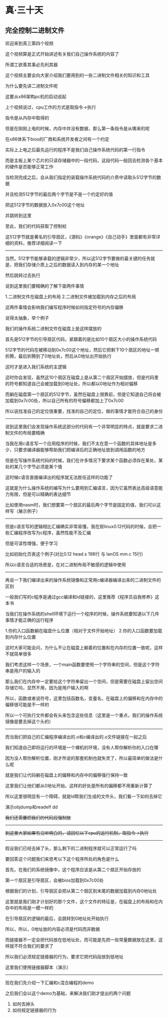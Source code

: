 # 真·三十天
## 完全控制二进制文件

欢迎来到真三第四个视频

这个视频算是正式开始讲述有关我们自己操作系统的内容了

所谓工欲善其事必先利其器

这个视频主要会向大家介绍我们要用到的一些二进制文件相关的知识和工具

为什么要先讲二进制文件呢

这要从x86架构pc机的启动说起

上个视频说过，cpu工作的方式是取指令->执行

指令是从内存中取得的

但是在刚刚上电的时候，内存中并没有数据，那么第一条指令是从哪来的呢

在x86体系下bios的厂商和系统开发者之间有一个约定

实际上上电之后最先运行的程序不是我们自己操作系统代码的第一行指令

而是主板上某个芯片的只读存储器中的一段代码，这段代码一般回去检测各个基本的硬件是否能够正常工作

当检测完成之后，会从我们指定的装载操作系统代码的介质中读取头512字节的数据

并且检测512字节的最后两个字节是不是一个约定好的值

把这512字节的数据放入0x7c00这个地址

并跳转到这里

至此，我们的代码获取了控制权

这512字节就是著名的引导扇区，《源码》《orange》《自己动手》里面都有非常详细的资料，推荐详细阅读一下

---

当然，512字节能够承载的逻辑非常少，所以这512字节要做的最关键的任务就是，把我们存储介质上之后的数据读入到内存的某一个地址

然后跳转过去执行

说到这里我们要精确的了解下面两件事情

1.二进制文件在磁盘上的布局
2.二进制文件被加载到内存之后的布局

这两件事情会影响我们编写程序时候如何指定符号的内存偏移

说得太抽象，举个例子

我们的操作系统二进制文件在磁盘上是这样摆放的

首先是512字节的引导扇区代码，紧跟着的是比如10个扇区大小的操作系统代码

512字节的代码在被移动到0x7c00这个地址，然后它把剩下10个扇区的地址一顿折腾，最后折腾到了0地址处，然后从0地址出开始执行

这时才是进入我们系统的主逻辑

这时你会发现，虽然这10个扇区在磁盘上是从第二个扇区开始摆放，但是代码里的符号都知道自己会被加载到0地址处，所以都以0地址作为相对偏移

而躺在磁盘第一个扇区的512字节，虽然在磁盘上很靠前，但是它知道自己将会被加载到0x7c00处，所以自己所有的符号偏移都加上了0x7c00

所以说找准自己的定位很重要，找准的自己的定位，做的事情才能符合自己的身份

---

说到这里我们会发现操作系统这部分的代码有一个非常明显的特点，就是要求二进制文件的布局要精确

当我在用c语言写一个应用程序的时候，我们不太在意一个函数的具体地址是多少，只要求编译器能够帮助我们把编译后的正确地址放到调用函数的地方

但是在写操作系统代码的时候，我们在许多情况下要求某个函数必须存在某处，某处的某几个字节必须是某个值

这时候c语言直接编译出的程序就无法胜任这样的功能了

这就是为什么操作系统的编写为什么要用到汇编语言，因为它虽然表达高级语意能力有限，但是可以精确的表达细节

比如使用nasm时，我们想要第一个扇区的最后两个字节是固定的值，我们可以这样写（展示例子）

---

但是c语言写的逻辑相比汇编确实非常易懂，我在抠linux0.12代码的时候，会把一些汇编程序改写为c程序，虽然性能不及汇编

但是可读性增强，便于学习

比如初始化页表这个例子(对比0.12 head.s 198行 与 lanOS mm.c 15行)

所以c语言合适的场景是，在对二进制布局不敏感的逻辑中使用

---

再说一下我们编译出来的操作系统镜像和正常用c编译器编译出来的二进制文件的区别

一般我们写的c程序是通过gcc编译和ld链接的，这里推荐《程序员自我修养》这本书

当我们在操作系统的shell环境下运行一个程序的时候，操作系统要知道以下几件事情才能正确的运行程序

1.你的入口函数躺在磁盘什么位置（相对于文件开始地址）
2.你的入口函数要加载到内存什么位置

这时大家可能会问，为什么不让在磁盘上躺着的位置和在内存的位置一致呢，这样不就简单很多

我们考虑这样一个场景，一个main函数要使用一个字符串的空间，但是这个字符串是用户的输入的

那么我们在内存中一定要给这个字符串留出一个空间，但是需要在磁盘上留出空间存储它吗，显然不用，因为是用户输入的啊

所以，函数或者说符号，这里包括函数名，变量名，在磁盘上的偏移和在内存中的偏移很可能是不一样的

所以一个可执行文件都会有头来包含这些信息（这里是一个重点，我们的操作系统镜像是要去掉这个头的）

---

而当我们把自己的汇编程序编译出的.o和c编译出的.o文件链接在一起之后

我们知道自己即将运行的环境是一个裸机的环境，没有人帮你解析你的入口在哪

因为没人帮你解析位置，刚才所说的那套机制也就失灵了，所以最简单的做法是什么呢

就是我们让代码躺在磁盘上的偏移和内存中的偏移强行保持一致

这里我们让他们都从0地址开始，这样的好处是所有的偏移都不用重新计算了

所以这里很明显有一个障碍，就是ld帮我们生成的文件头，我们看一下如何去掉它

演示objdump和readelf dd

~~我们还需要把我们的代码段强制放~~

---

~~到这里大家如果有没听明白的，请回忆以下cpu的运行机制，取指令->执行~~

---

假设我们已经去掉了头，那么剩下的二进制程序就可以正常运行了吗

要回答这个问题我们来思考以下这个程序所处的角色是什么

首先，在我们的系统镜像中，这个程序应该是从第二个扇区开始存放的

第一个扇区是引导扇区，会被bios加载到0x7c00处

根据我们的计划，引导扇区会把从第二个扇区到末尾的数据加载到内存0地址处

这里就是我们刚才计划好的那个文件，这个文件的特征是，在磁盘上的布局和在内存中的布局是一模一样的

在引导扇区的逻辑的最后，会跳转到0地址处开始执行

所以，所以，0地址放的内容必须是代码而非数据

而链接器不一定会把代码放在低地址处，而可能是先把一些常量数据放在这里，这样就不符合我们的要求了

所以我们必须规定链接器的行为，要求它把代码段放到低地址

这里我们使用链接器脚本（演示）

---

现在我们先介绍一下汇编和c混合编程的demo

之后我们会以这个demo为基础，来解决我们刚才提出的两个问题

1. 如何去掉头
2. 如何规定链接器的行为
